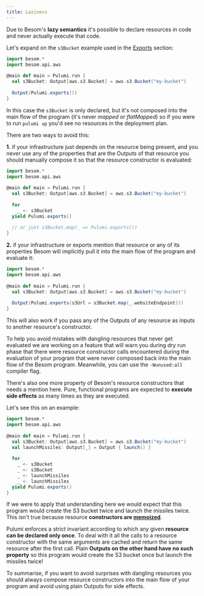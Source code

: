 ```yaml
---
title: Laziness
---
```



Due to Besom's **lazy semantics** it's possible to declare resources in code and never actually execute that code.

Let's expand on the `s3Bucket` example used in the [Exports](exports) section:
​
```scala
import besom.*
import besom.api.aws
​
@main def main = Pulumi.run {
  val s3Bucket: Output[aws.s3.Bucket] = aws.s3.Bucket("my-bucket")
  
  Output(Pulumi.exports())
}
```
In this case the `s3Bucket` is only declared, but it's not composed into the main flow of the program 
(it's never _mapped_ or _flatMapped_) so if you were to run `pulumi up` you'd see no resources in the deployment plan. 

There are two ways to avoid this:

**1.** if your infrastructure just depends on the resource being present, and you never use any of the properties that
are the Outputs of that resource you should manually compose it so that the resource constructor is evaluated:
```scala
import besom.*
import besom.api.aws
​
@main def main = Pulumi.run {
  val s3Bucket: Output[aws.s3.Bucket] = aws.s3.Bucket("my-bucket")
​
  for 
    _ <- s3Bucket
  yield Pulumi.exports() 
  
  // or just s3Bucket.map(_ => Pulumi.exports())
}
```
**2.** if your infrastructure or exports mention that resource or any of its properties Besom will implicitly pull 
it into the main flow of the program and evaluate it:
```scala
import besom.*
import besom.api.aws
​
@main def main = Pulumi.run {
  val s3Bucket: Output[aws.s3.Bucket] = aws.s3.Bucket("my-bucket")
​
  Output(Pulumi.exports(s3Url = s3Bucket.map(_.websiteEndpoint)))
}
```
This will also work if you pass any of the Outputs of any resource as inputs to another resource's constructor.
​

To help you avoid mistakes with dangling resources that never get evaluated we are working on a feature that will warn 
you during dry run phase that there were resource constructor calls encountered during the evaluation of your program 
that were never composed back into the main flow of the Besom program. 
Meanwhile, you can use the `-Wunused:all` compiler flag.
​

There's also one more property of Besom's resource constructors that needs a mention here. Pure, functional programs are 
expected to **execute side effects** as many times as they are executed. 

Let's see this on an example:
```scala
import besom.*
import besom.api.aws
​
@main def main = Pulumi.run {
  val s3Bucket: Output[aws.s3.Bucket] = aws.s3.Bucket("my-bucket")
  val launchMissiles: Output[_] = Output { launch() }
  
  for 
    _ <- s3Bucket
    _ <- s3Bucket    
    _ <- launchMissiles
    _ <- launchMissiles
  yield Pulumi.exports() 
}
```
If we were to apply that understanding here we would expect that this program would create the S3 bucket twice 
and launch the missiles twice. This isn't true because resource **constructors are [memoized](https://en.wikipedia.org/wiki/Memoization)**. 

Pulumi enforces a strict invariant according to which any given **resource can be declared only once**. 
To deal with it all the calls to a resource constructor with the same arguments are cached and return the same resource 
after the first call. Plain **Outputs on the other hand have no such property** so this program would create the S3 bucket 
once but launch the missiles twice!

To summarise, if you want to avoid surprises with dangling resources you should always compose 
resource constructors into the main flow of your program and avoid using plain Outputs for side effects.